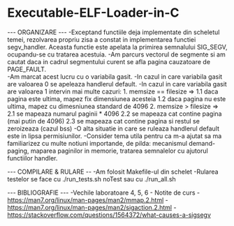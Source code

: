 # Executable-ELF-Loader-in-C

--- ORGANIZARE ---
	-Exceptand functiile deja implementate din scheletul temei, rezolvarea propriu zisa a constat in implementarea functiei segv_handler. Aceasta functie este apelata la
primirea semnalului SIG_SEGV, ocupandu-se cu tratarea acestuia. 
	-Am parcurs vectorul de segmente si am cautat daca in cadrul segmentului curent se afla pagina cauzatoare
de PAGE_FAULT.  
	-Am marcat acest lucru cu o variabila gasit. 
	-In cazul in care variabila gasit are valoarea 0 se apeleaza handlerul default.
	-In cazul in care variabila gasit are valoarea 1 intervin mai multe cazuri:
	1.  memsize == filesize =>
		1.1 daca pagina este ultima, mapez fix dimensiunea acesteia
		1.2 daca pagina nu este ultima, mapez cu dimesniunea standard de 4096
	2. memsize > filesize =>
		2.1 se mapeaza numarul paginii * 4096
		2.2 se mapeaza cat contine pagina (mai putin de 4096)
		2.3 se mapeaza cat contine pagina si restul se zeroizeaza (cazul bss)
	-O alta situatie in care se ruleaza handlerul default este in lipsa permisiunilor.
	-Consider tema utila pentru ca m-a ajutat sa ma familiarizez cu multe notiuni importande,  de pilda: mecanismul demand-paging, maparea paginilor in memorie,
	tratarea semnalelor cu ajutorul functiilor handler.

--- COMPILARE & RULARE --
	-Am folosit Makefile-ul din schelet
	-Rularea testelor se face cu ./run_tests.sh noTest sau cu ./run_all.sh

--- BIBLIOGRAFIE ---
	-Vechile laboratoare 4, 5, 6
	- Notite de curs
	-https://man7.org/linux/man-pages/man2/mmap.2.html
	-https://man7.org/linux/man-pages/man2/sigaction.2.html
	-https://stackoverflow.com/questions/1564372/what-causes-a-sigsegv

